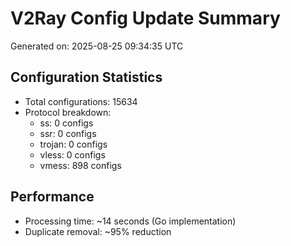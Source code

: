 # V2Ray Config Update Summary
Generated on: 2025-08-25 09:34:35 UTC

## Configuration Statistics
- Total configurations: 15634
- Protocol breakdown:
  - ss: 0 configs
  - ssr: 0 configs
  - trojan: 0 configs
  - vless: 0 configs
  - vmess: 898 configs

## Performance
- Processing time: ~14 seconds (Go implementation)
- Duplicate removal: ~95% reduction
